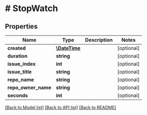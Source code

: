 # # StopWatch

## Properties

Name | Type | Description | Notes
------------ | ------------- | ------------- | -------------
**created** | [**\DateTime**](\DateTime.md) |  | [optional]
**duration** | **string** |  | [optional]
**issue_index** | **int** |  | [optional]
**issue_title** | **string** |  | [optional]
**repo_name** | **string** |  | [optional]
**repo_owner_name** | **string** |  | [optional]
**seconds** | **int** |  | [optional]

[[Back to Model list]](../../README.md#models) [[Back to API list]](../../README.md#endpoints) [[Back to README]](../../README.md)
